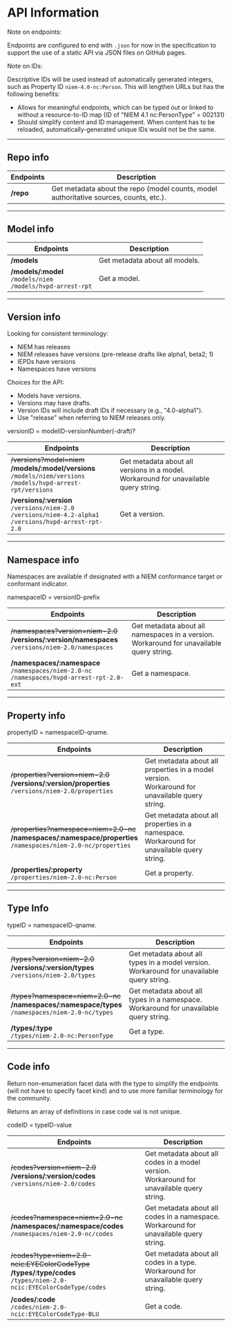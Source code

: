 
# API Information

Note on endpoints:

Endpoints are configured to end with `.json` for now in the specification to support the use of a static API via JSON files on GitHub pages.

Note on IDs:

Descriptive IDs will be used instead of automatically generated integers, such as Property ID `niem-4.0-nc:Person`.  This will lengthen URLs but has the following benefits:

- Allows for meaningful endpoints, which can be typed out or linked to without a resource-to-ID map (ID of "NIEM 4.1 nc:PersonType" = 002131)
- Should simplify content and ID management.  When content has to be reloaded, automatically-generated unique IDs would not be the same.

---

## Repo info

| Endpoints | Description |
| --------- | ----------- |
| **/repo** | Get metadata about the repo (model counts, model authoritative sources, counts, etc.).

---

## Model info

| Endpoints | Description |
| --------- | ----------- |
| **/models** | Get metadata about all models.
| **/models/:model** <br> `/models/niem` <br> `/models/hvpd-arrest-rpt` | Get a model.

---

## Version info

Looking for consistent terminology:

- NIEM has releases
- NIEM releases have versions (pre-release drafts like alpha1, beta2; 1)
- IEPDs have versions
- Namespaces have versions

Choices for the API:

- Models have versions.
- Versions may have drafts.
- Version IDs will include draft IDs if necessary (e.g., "4.0-alpha1").
- Use "release" when referring to NIEM releases only.

versionID = modelID-versionNumber(-draft)?

| Endpoints | Description |
| --------- | ----------- |
| ~~/versions?model=niem~~ <br> **/models/:model/versions** <br> `/models/niem/versions` <br> `/models/hvpd-arrest-rpt/versions` | Get metadata about all versions in a model. <br> Workaround for unavailable query string. |
| **/versions/:version** <br> `/versions/niem-2.0` <br> `/versions/niem-4.2-alpha1` <br> `/versions/hvpd-arrest-rpt-2.0` | Get a version. |

---

## Namespace info

Namespaces are available if designated with a NIEM conformance target or conformant indicator.

namespaceID = versionID-prefix

| Endpoints | Description |
| --------- | ----------- |
| ~~/namespaces?version=niem-2.0~~ <br> **/versions/:version/namespaces** <br> `/versions/niem-2.0/namespaces` | Get metadata about all namespaces in a version. <br> Workaround for unavailable query string. |
| **/namespaces/:namespace** <br> `/namespaces/niem-2.0-nc` <br> `/namespaces/hvpd-arrest-rpt-2.0-ext` | Get a namespace. |

---

## Property info

propertyID = namespaceID-qname.

| Endpoints | Description |
| --------- | ----------- |
| ~~/properties?version=niem-2.0~~ <br> **/versions/:version/properties** <br> `/versions/niem-2.0/properties` | Get metadata about all properties in a model version. <br> Workaround for unavailable query string. |
| ~~/properties?namespace=niem=2.0-nc~~ <br> **/namespaces/:namespace/properties** <br> `/namespaces/niem-2.0-nc/properties` | Get metadata about all properties in a namespace. <br> Workaround for unavailable query string. |
| **/properties/:property** <br> `/properties/niem-2.0-nc:Person` | Get a property. |

---

## Type Info

typeID = namespaceID-qname.

| Endpoints | Description |
| --------- | ----------- |
| ~~/types?version=niem-2.0~~ <br> **/versions/:version/types** <br> `/versions/niem-2.0/types` | Get metadata about all types in a model version. <br> Workaround for unavailable query string. |
| ~~/types?namespace=niem=2.0-nc~~ <br> **/namespaces/:namespace/types** <br> `/namespaces/niem-2.0-nc/types` | Get metadata about all types in a namespace. <br> Workaround for unavailable query string. |
| **/types/:type** <br> `/types/niem-2.0-nc:PersonType` | Get a type. |

---

## Code info

Return non-enumeration facet data with the type to simplify the endpoints (will not have to specify facet kind) and to use more familiar terminology for the community.

Returns an array of definitions in case code val is not unique.

codeID = typeID-value

| Endpoints | Description |
| --------- | ----------- |
| ~~/codes?version=niem-2.0~~ <br> **/versions/:version/codes** <br> `/versions/niem-2.0/codes` | Get metadata about all codes in a model version. <br> Workaround for unavailable query string. |
| ~~/codes?namespace=niem=2.0-nc~~ <br> **/namespaces/:namespace/codes** <br> `/namespaces/niem-2.0-nc/codes` | Get metadata about all codes in a namespace. <br> Workaround for unavailable query string. |
| ~~/codes?type=niem=2.0-ncic:EYEColorCodeType~~ <br> **/types/:type/codes** <br> `/types/niem-2.0-ncic:EYEColorCodeType/codes` | Get metadata about all codes in a type. <br> Workaround for unavailable query string. |
| **/codes/:code** <br> `/codes/niem-2.0-ncic:EYEColorCodeType-BLU` | Get a code. |
